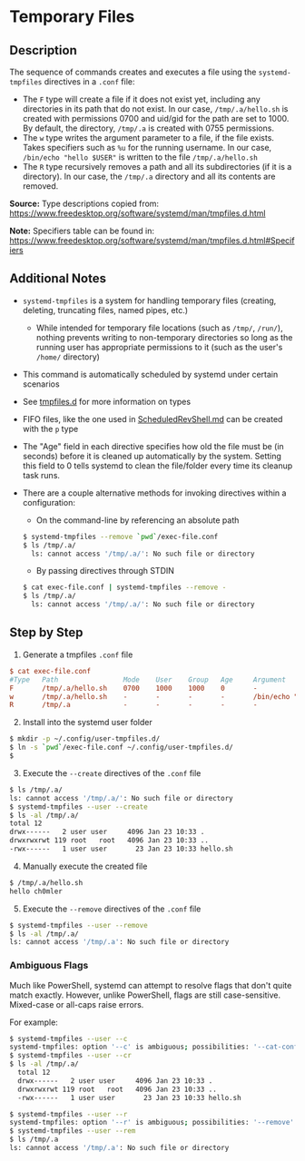 # Temporary Files

## Description

The sequence of commands creates and executes a file using the `systemd-tmpfiles` directives in a `.conf` file:

* The `F` type will create a file if it does not exist yet, including any directories in its path that do not exist.
  In our case, `/tmp/.a/hello.sh` is created with permissions 0700 and uid/gid for the path are set to 1000.
  By default, the directory, `/tmp/.a` is created with 0755 permissions.
* The `w` type writes the argument parameter to a file, if the file exists. Takes specifiers such as `%u` for the running username.
  In our case, `/bin/echo "hello $USER"` is written to the file `/tmp/.a/hello.sh`
* The `R` type recursively removes a path and all its subdirectories (if it is a directory).
  In our case, the `/tmp/.a` directory and all its contents are removed.

**Source:** Type descriptions copied from: <https://www.freedesktop.org/software/systemd/man/tmpfiles.d.html>

**Note:** Specifiers table can be found in: <https://www.freedesktop.org/software/systemd/man/tmpfiles.d.html#Specifiers>

## Additional Notes

* `systemd-tmpfiles` is a system for handling temporary files (creating, deleting, truncating files, named pipes, etc.)
  * While intended for temporary file locations (such as `/tmp/`, `/run/`), nothing prevents writing to non-temporary directories
    so long as the running user has appropriate permissions to it (such as the user's `/home/` directory)
* This command is automatically scheduled by systemd under certain scenarios
* See [tmpfiles.d](https://www.freedesktop.org/software/systemd/man/tmpfiles.d.html) for more information on types
* FIFO files, like the one used in [ScheduledRevShell.md](../ScheduledReverseShell/ScheduledRevShell.md) can be created with the `p` type
* The "Age" field in each directive specifies how old the file must be (in seconds) before it is cleaned up automatically by the system.
  Setting this field to 0 tells systemd to clean the file/folder every time its cleanup task runs.
* There are a couple alternative methods for invoking directives within a configuration:
  * On the command-line by referencing an absolute path

  ```sh
  $ systemd-tmpfiles --remove `pwd`/exec-file.conf
  $ ls /tmp/.a/
    ls: cannot access '/tmp/.a/': No such file or directory
  ```

  * By passing directives through STDIN

  ```sh
  $ cat exec-file.conf | systemd-tmpfiles --remove -
  $ ls /tmp/.a/
    ls: cannot access '/tmp/.a/': No such file or directory
  ```

## Step by Step

1. Generate a tmpfiles `.conf` file

```ini
$ cat exec-file.conf
#Type   Path                Mode    User    Group   Age     Argument
F       /tmp/.a/hello.sh    0700    1000    1000    0       -
w       /tmp/.a/hello.sh    -       -       -       -       /bin/echo "hello %u"
R       /tmp/.a             -       -       -       -       -
```

2. Install into the systemd user folder

```sh
$ mkdir -p ~/.config/user-tmpfiles.d/
$ ln -s `pwd`/exec-file.conf ~/.config/user-tmpfiles.d/
$
```

3. Execute the `--create` directives of the `.conf` file

```sh
$ ls /tmp/.a/
ls: cannot access '/tmp/.a/': No such file or directory
$ systemd-tmpfiles --user --create
$ ls -al /tmp/.a/
total 12
drwx------   2 user user     4096 Jan 23 10:33 .
drwxrwxrwt 119 root   root   4096 Jan 23 10:33 ..
-rwx------   1 user user       23 Jan 23 10:33 hello.sh
```

4. Manually execute the created file

```sh
$ /tmp/.a/hello.sh
hello ch0mler
```

5. Execute the `--remove` directives of the `.conf` file

```sh
$ systemd-tmpfiles --user --remove
$ ls -al /tmp/.a/
ls: cannot access '/tmp/.a': No such file or directory
```

### Ambiguous Flags

Much like PowerShell, systemd can attempt to resolve flags that don't quite match exactly.
However, unlike PowerShell, flags are still case-sensitive. Mixed-case or all-caps raise errors.

For example:

  ```sh
  $ systemd-tmpfiles --user --c
  systemd-tmpfiles: option '--c' is ambiguous; possibilities: '--cat-config' '--create' '--clean'
  $ systemd-tmpfiles --user --cr
  $ ls -al /tmp/.a/
    total 12
    drwx------   2 user user     4096 Jan 23 10:33 .
    drwxrwxrwt 119 root   root   4096 Jan 23 10:33 ..
    -rwx------   1 user user       23 Jan 23 10:33 hello.sh
  ```

  ```sh
  $ systemd-tmpfiles --user --r
  systemd-tmpfiles: option '--r' is ambiguous; possibilities: '--remove' '--root' '--replace'
  $ systemd-tmpfiles --user --rem
  $ ls /tmp/.a
  ls: cannot access '/tmp/.a': No such file or directory
  ```
